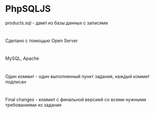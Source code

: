 # PhpSQLJS
products.sql - дамп из базы данных с записями
#
Сделано с помощью Open Server
#
MySQL, Apache
#
Один коммит - один выполненный пункт задания, каждый коммит подписан
#
Final changes - коммит с финальной версией со всеми нужными требованиями из задания